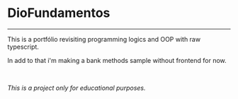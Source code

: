 # DioFundamentos
-------------
<p>This is a portfólio revisiting programming logics and OOP with raw typescript.</p>
<p>In add to that i'm making a bank methods sample without frontend for now. </p>
<br />

<i>This is a project only for educational purposes.<i>
